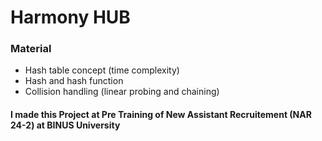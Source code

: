 # Harmony HUB

### Material

- Hash table concept (time complexity)
- Hash and hash function
- Collision handling (linear probing and chaining)

#### I made this Project at Pre Training of New Assistant Recruitement (NAR 24-2) at BINUS University

